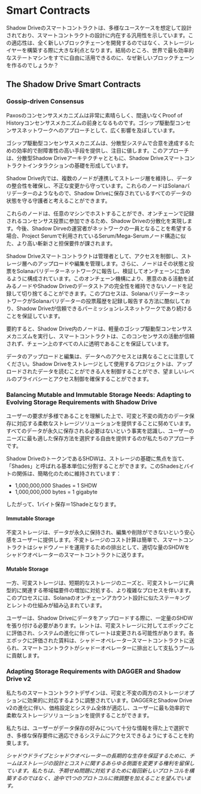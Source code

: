 # Smart Contracts

Shadow Driveのスマートコントラクトは、多様なユースケースを想定して設計されており、スマートコントラクトの設計に内在する汎用性を示しています。この適応性は、全く新しいブロックチェーンを開発するのではなく、ストレージレイヤーを構築する際に大きな利点となります。結局のところ、世界で最も効率的なステートマシンをすでに自由に活用できるのに、なぜ新しいブロックチェーンを作るのでしょうか？

## The Shadow Drive Smart Contracts

### Gossip-driven Consensus

Paxosのコンセンサスメカニズムは非常に素晴らしく、間違いなくProof of Historyコンセンサスメカニズムの前身となるものです。ゴシップ駆動型コンセンサスネットワークへのアプローチとして、広く影響を及ぼしています。

ゴシップ駆動型コンセンサスメカニズムは、分散型システムで合意を達成するための効率的で耐障害性の高い手段を提供し、注目に値します。このアプローチは、分散型Shadow Driveアーキテクチャとともに、Shadow Driveスマートコントラクトインタラクションの基礎を形成しています。

Shadow Drive内では、複数のノードが連携してストレージ層を維持し、データの整合性を確保し、不正な変更から守っています。これらのノードはSolanaバリデーターのようなもので、Shadow Driveに保存されているすべてのデータの状態を守る守護者と考えることができます。

これらのノードは、任意のマシンでホストすることができ、オンチェーンで記録されるコンセンサス投票に参加できるため、Shadow Driveの分散化を実現します。今後、Shadow Dirveの運営者がネットワークの一員となることを希望する場合、Project Serumで利用されているSerum/Mega-Serumノード構造に似た、より高い斬新さと担保要件が課されます。

Shadow Driveスマートコントラクトは管理者として、アクセスを制御し、ストレージ層へのアップロードや編集を管理します。さらに、ノードはその状態と投票をSolanaバリデーターネットワークに報告し、検証してオンチェーンに含めるように構成されています。このオンチェーン機構により、悪意のある活動を試みるノードやShadow Driveのデータストアの完全性を維持できないノードを記録して切り捨てることができます。このプロセスは、SolanaバリデーターネットワークがSolanaバリデーターの投票履歴を記録し報告する方法に酷似しており、Shadow Driveが信頼できるパーミッションレスネットワークであり続けることを保証しています。

要約すると、Shadow Drive内のノードは、軽量のゴシップ駆動型コンセンサスメカニズムを実行し、スマートコントラクトは、このコンセンサスの活動が信頼されず、チェーン上のすべての人に透明であることを保証しています。

データのアップロードと編集は、データへのアクセスとは異なることに注意してください。Shadow Driveをストレージとして使用するプロジェクトは、アップロードされたデータを読むことができる人を制御することができ、望ましいレベルのプライバシーとアクセス制御を確保することができます。

### Balancing Mutable and Immutable Storage Needs: Adapting to Evolving Storage Requirements with Shadow Drive

ユーザーの要求が多様であることを理解した上で、可変と不変の両方のデータ保存に対応する柔軟なストレージソリューションを提供することに努めています。すべてのデータが永久に保存される必要はないという事実を認識し、ユーザーのニーズに最も適した保存方法を選択する自由を提供するのが私たちのアプローチです。

Shadow DriveのトークンであるSHDWは、ストレージの基礎に焦点を当て、「Shades」と呼ばれる基本単位に分割することができます。このShadesとバイトの関係は、簡略化のために維持されています：

* 1,000,000,000 Shades = 1 SHDW
* 1,000,000,000 bytes = 1 gigabyte

したがって、1バイト保存＝1Shadeとなります。

#### **Immutable Storage**

不変ストレージは、データが永久に保持され、編集や削除ができないという安心感をユーザーに提供します。不変トレージのコスト計算は簡単で、スマートコントラクトはシャドウノードを運用するための排出として、適切な量のSHDWをシャドウオペレーターのスマートコントラクトに送ります。

#### **Mutable Storage**

一方、可変ストレージは、短期的なストレージのニーズと、可変ストレージに典型的に関連する帯域幅要件の増加に対処する、より複雑なプロセスを伴います。このプロセスには、Solanaのオンチェーンアカウント設計に似たステーキングとレントの仕組みが組み込まれています。

ユーザーは、Shadow Driveにデータをアップロードする際に、一定量のSHDWを張り付ける必要があります。レントは、可変ストレージに対してエポックごとに評価され、システムの進化に伴ってレートは変更される可能性があります。各エポックに評価された賃料は、シャドーオペレータースマートコントラクトに送られ、スマートコントラクトがシャドーオペレーターに排出として支払うプールに貢献します。

### **Adapting Storage Requirements with DAGGER and Shadow Drive v2**

私たちのスマートコントラクトデザインは、可変と不変の両方のストレージオプションに効果的に対応するように調整されています。DAGGERとShadow Drive v2の進化に伴い、価格設定とシステム全体が適応し、ユーザーに最も効率的で柔軟なストレージソリューションを提供することができます。

私たちは、ユーザーがデータ保存の好みについて十分な情報を得た上で選択でき、多様な保存要件に適応できるシステムにアクセスできるようにすることを約束します。

_シャドウドライブとシャドウオペレーターの長期的な生存を保証するために、チームはストレージの設計とコストに関するあらゆる側面を変更する権利を留保しています。私たちは、予期せぬ問題に対処するために毎回新しいプロトコルを構築するのではなく、途中で1つのプロトコルに微調整を加えることを望んでいます。_
